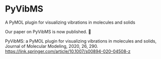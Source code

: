 # PyVibMS
A PyMOL plugin for visualizing vibrations in molecules and solids

Our paper on PyVibMS is now published. 🎉

PyVibMS: a PyMOL plugin for visualizing vibrations in molecules and solids,
Journal of Molecular Modeling, 2020, 26, 290. https://link.springer.com/article/10.1007/s00894-020-04508-z
